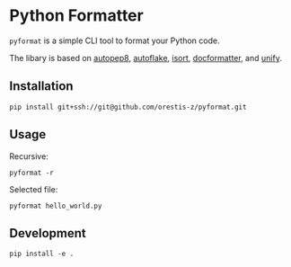 # Python Formatter

`pyformat` is a simple CLI tool to format your Python code.

The libary is based on [autopep8](https://pypi.org/project/autopep8/), [autoflake](https://pypi.org/project/autoflake/), [isort](https://pypi.org/project/isort/), [docformatter](https://pypi.org/project/docformatter/), and [unify](https://pypi.org/project/unify/).

## Installation

```
pip install git+ssh://git@github.com/orestis-z/pyformat.git
```

## Usage

Recursive:

```
pyformat -r
```

Selected file:

```
pyformat hello_world.py
```

## Development

```
pip install -e .
```
